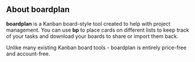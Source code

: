 **About boardplan**
-----------------------------------------------------------------------------------------------
**boardplan** is a Kanban board-style tool created to help with project management. You can use
**bp** to place cards on different lists to keep track of your tasks and download your boards
to share or import them back.

Unlike many existing Kanban board tools - boardplan is entirely price-free and account-free.
